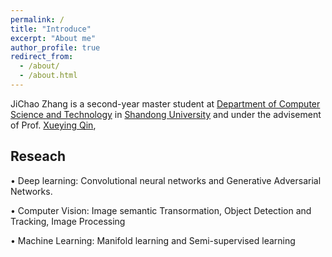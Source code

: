 ```yaml
---
permalink: /
title: "Introduce"
excerpt: "About me"
author_profile: true
redirect_from: 
  - /about/
  - /about.html
---
```

JiChao Zhang is a second-year master student at [Department of Computer Science and Technology](http://www.cs.sdu.edu.cn/default.do) in [Shandong University](http://www.sdu.edu.cn)  and under the advisement of Prof. [Xueying Qin](http://www.cs.sdu.edu.cn/zh/~qxy), 

Reseach
------
• Deep learning: Convolutional neural networks and Generative Adversarial Networks. 

• Computer Vision: Image semantic Transormation, Object Detection and Tracking, Image Processing

• Machine Learning: Manifold learning and Semi-supervised learning 





